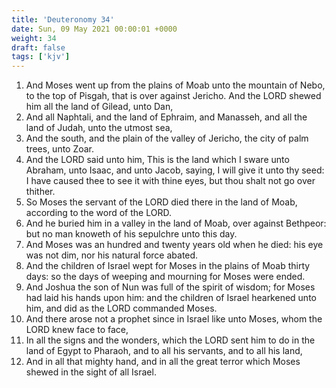 ```yaml
---
title: 'Deuteronomy 34'
date: Sun, 09 May 2021 00:00:01 +0000
weight: 34
draft: false
tags: ['kjv'] 
---
```


1. And Moses went up from the plains of Moab unto the mountain of Nebo, to the top of Pisgah, that is over against Jericho. And the LORD shewed him all the land of Gilead, unto Dan,
2. And all Naphtali, and the land of Ephraim, and Manasseh, and all the land of Judah, unto the utmost sea,
3. And the south, and the plain of the valley of Jericho, the city of palm trees, unto Zoar.
4. And the LORD said unto him, This is the land which I sware unto Abraham, unto Isaac, and unto Jacob, saying, I will give it unto thy seed: I have caused thee to see it with thine eyes, but thou shalt not go over thither.
5. So Moses the servant of the LORD died there in the land of Moab, according to the word of the LORD.
6. And he buried him in a valley in the land of Moab, over against Bethpeor: but no man knoweth of his sepulchre unto this day.
7. And Moses was an hundred and twenty years old when he died: his eye was not dim, nor his natural force abated.
8. And the children of Israel wept for Moses in the plains of Moab thirty days: so the days of weeping and mourning for Moses were ended.
9. And Joshua the son of Nun was full of the spirit of wisdom; for Moses had laid his hands upon him: and the children of Israel hearkened unto him, and did as the LORD commanded Moses.
10. And there arose not a prophet since in Israel like unto Moses, whom the LORD knew face to face,
11. In all the signs and the wonders, which the LORD sent him to do in the land of Egypt to Pharaoh, and to all his servants, and to all his land,
12. And in all that mighty hand, and in all the great terror which Moses shewed in the sight of all Israel.

